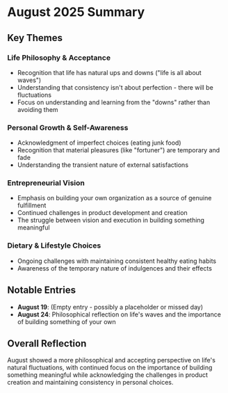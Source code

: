 # August 2025 Summary

## Key Themes

### Life Philosophy & Acceptance
- Recognition that life has natural ups and downs ("life is all about waves")
- Understanding that consistency isn't about perfection - there will be fluctuations
- Focus on understanding and learning from the "downs" rather than avoiding them

### Personal Growth & Self-Awareness
- Acknowledgment of imperfect choices (eating junk food)
- Recognition that material pleasures (like "fortuner") are temporary and fade
- Understanding the transient nature of external satisfactions

### Entrepreneurial Vision
- Emphasis on building your own organization as a source of genuine fulfillment
- Continued challenges in product development and creation
- The struggle between vision and execution in building something meaningful

### Dietary & Lifestyle Choices
- Ongoing challenges with maintaining consistent healthy eating habits
- Awareness of the temporary nature of indulgences and their effects

## Notable Entries
- **August 19**: (Empty entry - possibly a placeholder or missed day)
- **August 24**: Philosophical reflection on life's waves and the importance of building something of your own

## Overall Reflection
August showed a more philosophical and accepting perspective on life's natural fluctuations, with continued focus on the importance of building something meaningful while acknowledging the challenges in product creation and maintaining consistency in personal choices.